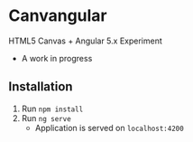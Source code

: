 # Canvangular
 
HTML5 Canvas + Angular 5.x Experiment
- A work in progress
 
## Installation
 
1. Run `npm install`
2. Run `ng serve`
    - Application is served on `localhost:4200`